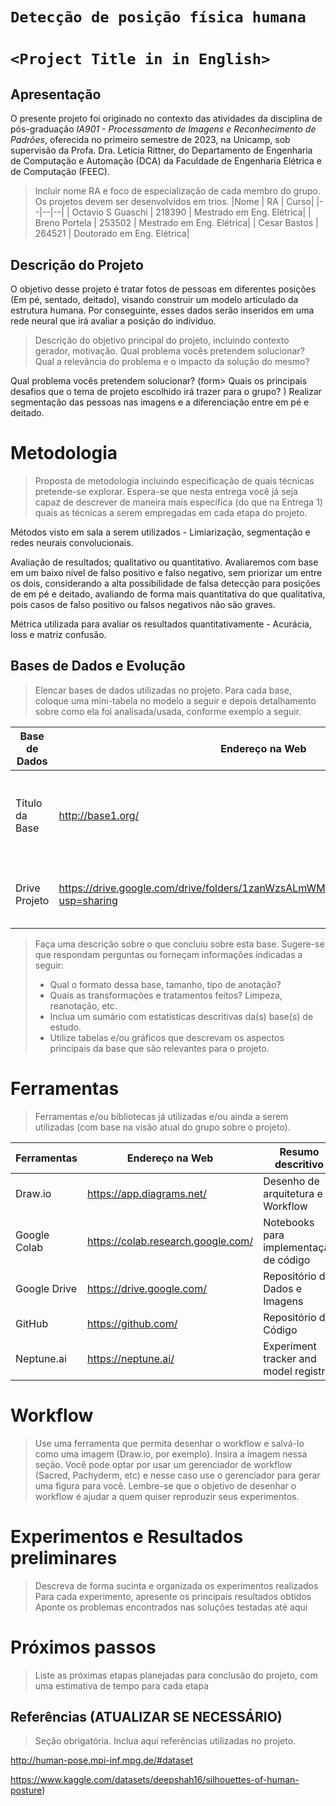 # `Detecção de posição física humana`
# `<Project Title in in English>`

## Apresentação

O presente projeto foi originado no contexto das atividades da disciplina de pós-graduação *IA901 - Processamento de Imagens e Reconhecimento de Padrões*, 
oferecida no primeiro semestre de 2023, na Unicamp, sob supervisão da Profa. Dra. Leticia Rittner, do Departamento de Engenharia de Computação e Automação (DCA) da Faculdade de Engenharia Elétrica e de Computação (FEEC).

> Incluir nome RA e foco de especialização de cada membro do grupo. Os projetos devem ser desenvolvidos em trios.
> |Nome  | RA | Curso|
> |--|--|--|
> | Octavio S Guaschi  | 218390  | Mestrado em Eng. Elétrica|
> | Breno Portela  | 253502  | Mestrado em Eng. Elétrica|
> | Cesar Bastos  | 264521  | Doutorado em Eng. Elétrica|


## Descrição do Projeto

O objetivo desse projeto é tratar fotos de pessoas em diferentes posições (Em pé, sentado, deitado), visando construir um modelo articulado da estrutura humana. Por conseguinte, esses dados serão inseridos em uma rede neural que irá avaliar a posição do indíviduo.

> Descrição do objetivo principal do projeto, incluindo contexto gerador, motivação.
> Qual problema vocês pretendem solucionar? 
> Qual a relevância do problema e o impacto da solução do mesmo?

Qual problema vocês pretendem solucionar? 
(form> Quais os principais desafios que o tema de projeto escolhido irá trazer para o grupo? )
Realizar segmentação das pessoas nas imagens e a diferenciação entre em pé e deitado.

# Metodologia
> Proposta de metodologia incluindo especificação de quais técnicas pretende-se explorar. Espera-se que nesta entrega você já seja capaz de descrever de maneira mais específica (do que na Entrega 1) quais as técnicas a serem empregadas em cada etapa do projeto.

Métodos visto em sala a serem utilizados - Limiarização, segmentação e redes neurais convolucionais.


Avaliação de resultados; qualitativo ou quantitativo. 
Avaliaremos com base em um baixo nível de falso positivo e falso negativo, sem priorizar um entre os dois, considerando a alta possibilidade de falsa detecção para posições de em pé e deitado, avaliando de forma mais quantitativa do que qualitativa, pois casos de falso positivo ou falsos negativos não são graves.

Métrica utilizada para avaliar os resultados quantitativamente - Acurácia, loss e matriz confusão.


## Bases de Dados e Evolução
> Elencar bases de dados utilizadas no projeto.
> Para cada base, coloque uma mini-tabela no modelo a seguir e depois detalhamento sobre como ela foi analisada/usada, conforme exemplo a seguir.

Base de Dados | Endereço na Web | Resumo descritivo
----- | ----- | -----
Título da Base | http://base1.org/ | Breve resumo (duas ou três linhas) sobre a base.
Drive Projeto | https://drive.google.com/drive/folders/1zanWzsALmWM7ZpEFpN4s_mhRE8C3CFTW?usp=sharing | Drive com imagens RAW utilizadas no projeto

> Faça uma descrição sobre o que concluiu sobre esta base. Sugere-se que respondam perguntas ou forneçam informações indicadas a seguir:
> * Qual o formato dessa base, tamanho, tipo de anotação?
> * Quais as transformações e tratamentos feitos? Limpeza, reanotação, etc.
> * Inclua um sumário com estatísticas descritivas da(s) base(s) de estudo.
> * Utilize tabelas e/ou gráficos que descrevam os aspectos principais da base que são relevantes para o projeto.

# Ferramentas
> Ferramentas e/ou bibliotecas já utilizadas e/ou ainda a serem utilizadas (com base na visão atual do grupo sobre o projeto).

Ferramentas | Endereço na Web | Resumo descritivo
----- | ----- | -----
Draw.io | https://app.diagrams.net/ | Desenho de arquitetura e Workflow
Google Colab | https://colab.research.google.com/ | Notebooks para implementação de código
Google Drive | https://drive.google.com/ | Repositório de Dados e Imagens
GitHub | https://github.com/ | Repositório de Código
Neptune.ai | https://neptune.ai/ | Experiment tracker and model registry

# Workflow
> Use uma ferramenta que permita desenhar o workflow e salvá-lo como uma imagem (Draw.io, por exemplo). Insira a imagem nessa seção.
> Você pode optar por usar um gerenciador de workflow (Sacred, Pachyderm, etc) e nesse caso use o gerenciador para gerar uma figura para você.
> Lembre-se que o objetivo de desenhar o workflow é ajudar a quem quiser reproduzir seus experimentos. 

# Experimentos e Resultados preliminares
> Descreva de forma sucinta e organizada os experimentos realizados
> Para cada experimento, apresente os principais resultados obtidos
> Aponte os problemas encontrados nas soluções testadas até aqui

# Próximos passos
> Liste as próximas etapas planejadas para conclusão do projeto, com uma estimativa de tempo para cada etapa

## Referências (ATUALIZAR SE NECESSÁRIO)
> Seção obrigatória. Inclua aqui referências utilizadas no projeto.

http://human-pose.mpi-inf.mpg.de/#dataset

https://www.kaggle.com/datasets/deepshah16/silhouettes-of-human-posture)
